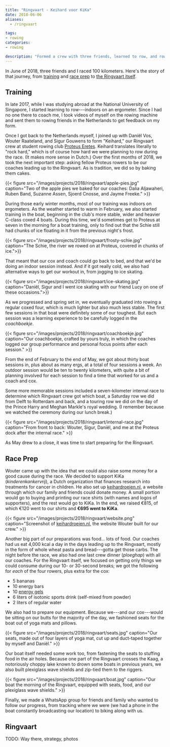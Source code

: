 ```yaml
---
title: "Ringvaart - Keihard voor KiKa"
date: 2018-06-06
aliases:
  - /ringvaart

tags:
- rowing
categories:
- rowing

description: "Formed a crew with three friends, learned to row, and rowed the 2018 Ringvaart, a 100-kilometer race in which we raised money for child cancer research."
---
```


In June of 2018, three friends and I raced 100 kilometers. Here's the story of that journey, from [training](#training) and [race prep](#race-prep) to [the Ringvaart itself](#ringvaart).

## Training

In late 2017, while I was studying abroad at the National University of Singapore, I started learning to row---indoors on an ergometer. Since I had no one there to coach me, I took videos of myself on the rowing machine and sent them to rowing friends in the Netherlands to get feedback on my form.

Once I got back to the Netherlands myself, I joined up with Daniël Vos, Wouter Raateland, and Sigur Gouwens to form "Keihard," our Ringvaart crew at student rowing club [Proteus Eretes](https://proteus-eretes.nl). Keihard translates literally to "rock hard," which is of course how hard we were planning to row during the race. (It makes more sense in Dutch.) Over the first months of 2018, we took the next important step: asking fellow Proteus rowers to be our coaches leading up to the Ringvaart. As is tradition, we did so by baking them cakes.

{{< figure src="/images/projects/2018/ringvaart/apple-pies.jpg" caption="Two of the apple pies we baked for our coaches: Dalia Aljawaheri, Ruben Band, Suzanne Assen, Sjoerd Cnosse, and Jayme Freeke." >}}

During those early winter months, most of our training was indoors on ergometers. As the weather started to warm in February, we also started training in the boat, beginning in the club's more stable, wider and heavier C-class coxed 4 boats. During this time, we'd sometimes get to Proteus at seven in the morning for a boat training, only to find out that the Schie still had chunks of ice floating in it from the previous night's frost.

{{< figure src="/images/projects/2018/ringvaart/frosty-schie.jpg" caption="The Schie, the river we rowed on at Proteus, covered in chunks of ice.">}}

That meant that our cox and coach could go back to bed, and that we'd be doing an indoor session instead. And if it got really cold, we also had alternative ways to get our workout in, from jogging to ice skating.

{{< figure src="/images/projects/2018/ringvaart/ice-skating.jpg" caption="Daniël, Sigur and I went ice skating with our friend Lucy on one of these occasions.">}}

As we progressed and spring set in, we eventually graduated into rowing a regular coxed four, which is much lighter but also much less stable. The first few sessions in that boat were definitely some of our toughest. But each session was a learning experience to be carefully logged in the _coachboekje_.

{{< figure src="/images/projects/2018/ringvaart/coachboekje.jpg" caption="Our coachboekje, crafted by yours truly, in which the coaches logged our group performance and personal focus points after each session." >}}

From the end of February to the end of May, we got about thirty boat sessions in, plus about as many ergs, at a total of four sessions a week. An outdoor session would be ten to twenty kilometers, with quite a bit of planning involved for each session to find a time that worked for us and a coach and cox.

Some more memorable sessions included a seven-kilometer internal race to determine which Ringvaart crew got which boat, a Saturday row we did from Delft to Rotterdam and back, and a touring row we did on the day of the Prince Harry and Meghan Markle's royal wedding. (I remember because we watched the ceremony during our lunch break.)

{{< figure src="/images/projects/2018/ringvaart/internal-race.jpg" caption="From front to back: Wouter, Sigur, Daniël, and me at the Proteus dock after the internal race." >}}

As May drew to a close, it was time to start preparing for the Ringvaart.

## Race Prep

Wouter came up with the idea that we could also raise some money for a good cause during the race. We decided to support KiKa (_kinderenkankervrij_), a Dutch organization that finances research into treatments for cancer in children. He also set up [keihardroeien.nl](http://keihardroeien.nl), a website through which our family and friends could donate money. A small portion would go to buying and printing our race shirts (with names and logos of supporters), and the rest would go to KiKa. In the end, we raised €815, of which €120 went to our shirts and **€695 went to KiKa**.

{{< figure src="/images/projects/2018/ringvaart/website.png" caption="Screenshot of [keihardroeien.nl](http://keihardroeien.nl), the website Wouter built for our crew." >}}

Another big part of our preparations was food... lots of food. Our coaches had us eat 4,000 kcal a day in the days leading up to the Ringvaart, mostly in the form of whole wheat pasta and bread---gotta get those carbs. The night before the race, we also had one last crew dinner (_ploeghap_) with all our coaches. For the Ringvaart itself, we focused on getting only things we could consume during our 10- or 30-second breaks; we got the following for _each_ of the four rowers, plus extra for the cox:

* 5 bananas
* 10 energy bars
* 10 [energy gels](https://en.wikipedia.org/wiki/Energy_gel)
* 6 liters of isotonic sports drink (self-mixed from powder)
* 2 liters of regular water

We also had to prepare our equipment. Because we---and our cox---would be sitting on our butts for the majority of the day, we fashioned seats for the boat out of yoga mats and pillows.

{{< figure src="/images/projects/2018/ringvaart/seats.jpg" caption="Our seats, made out of four layers of yoga mat, cut up and duct-taped together by myself and Daniël." >}}

Our boat itself needed some work too, from fastening the seats to stuffing food in the air holes. Because one part of the Ringvaart crosses the Kaag, a notoriously choppy lake known to drown some boats in previous years, we also built plexiglass wave shields and zip-tied them to the riggers.

{{< figure src="/images/projects/2018/ringvaart/boat.jpg" caption="Our boat the morning of the Ringvaart, equipped with seats, food, and our plexiglass wave shields." >}}

Finally, we made a WhatsApp group for friends and family who wanted to follow our progress, from tracking where we were (we had a phone in the boat constantly broadcasting our location) to biking along with us.

## Ringvaart

TODO: Way there, strategy, photos
